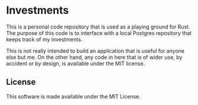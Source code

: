 # Investments

This is a personal code repository that is used as a playing ground for Rust.
The purpose of this code is to interface with a local Postgres repository that
keeps track of my investments.

This is not really intended to build an application that is useful for anyone
else but me. On the other hand, any code in here that is of wider use, by
accident or by design, is available under the MIT license.

## License

This software is made available under the MIT License.
